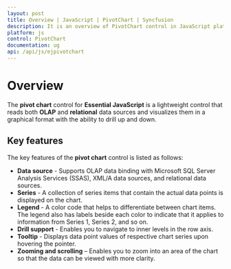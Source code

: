 ```yaml
---
layout: post
title: Overview | JavaScript | PivotChart | Syncfusion
description: It is an overview of PivotChart control in JavaScript platform. PivotChart visualizes relational and OLAP data sources in a graphical format
platform: js
control: PivotChart
documentation: ug
api: /api/js/ejpivotchart
---
```


# Overview

The **pivot chart** control for **Essential JavaScript** is a lightweight control that reads both **OLAP** and **relational** data sources and visualizes them in a graphical format with the ability to drill up and down.

## Key features

The key features of the **pivot chart** control is listed as follows:

* **Data source** - Supports OLAP data binding with Microsoft SQL Server Analysis Services (SSAS), XML/A data sources, and relational data sources.
* **Series** - A collection of series items that contain the actual data points is displayed on the chart.
* **Legend** - A color code that helps to differentiate between chart items. The legend also has labels beside each color to indicate that it applies to information from Series 1, Series 2, and so on.
* **Drill support** - Enables you to navigate to inner levels in the row axis. 
* **Tooltip** - Displays data point values of respective chart series upon hovering the pointer.
* **Zooming and scrolling** – Enables you to zoom into an area of the chart so that the data can be viewed with more clarity.



